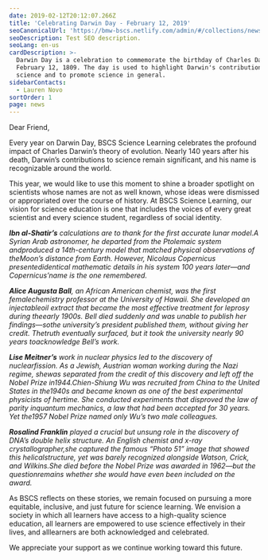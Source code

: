 ```yaml
---
date: 2019-02-12T20:12:07.266Z
title: 'Celebrating Darwin Day - February 12, 2019'
seoCanonicalUrl: 'https://bmw-bscs.netlify.com/admin/#/collections/news/darwin-day-2019'
seoDescription: Test SEO description.
seoLang: en-us
cardDescription: >-
  Darwin Day is a celebration to commemorate the birthday of Charles Darwin on
  February 12, 1809. The day is used to highlight Darwin's contributions to
  science and to promote science in general.
sidebarContacts:
  - Lauren Novo
sortOrder: 1
page: news
---
```

Dear Friend, 

Every year on Darwin Day, BSCS Science Learning celebrates the profound impact of Charles Darwin’s theory of evolution. Nearly 140 years after his death, Darwin’s contributions to science remain significant, and his name is recognizable around the world. 

This year, we would like to use this moment to shine a broader spotlight on scientists whose names are not as well known, whose ideas were dismissed or appropriated over the course of history. At BSCS Science Learning, our vision for science education is one that includes the voices of every great scientist and every science student, regardless of social identity.

_**Ibn al-Shatir’s** calculations are to thank for the first accurate lunar model.A Syrian Arab astronomer, he departed from the Ptolemaic system andproduced a 14th-century model that matched physical observations of theMoon’s distance from Earth. However, Nicolaus Copernicus presentedidentical mathematic details in his system 100 years later—and Copernicus’name is the one remembered._

_**Alice Augusta Ball**, an African American chemist, was the first femalechemistry professor at the University of Hawaii. She developed an injectableoil extract that became the most effective treatment for leprosy during theearly 1900s. Bell died suddenly and was unable to publish her findings—sothe university’s president published them, without giving her credit. Thetruth eventually surfaced, but it took the university nearly 90 years toacknowledge Bell’s work._

_**Lise Meitner’s** work in nuclear physics led to the discovery of nuclearfission. As a Jewish, Austrian woman working during the Nazi regime, shewas separated from the credit of this discovery and left off the Nobel Prize in1944.Chien-Shiung Wu was recruited from China to the United States in the1940s and became known as one of the best experimental physicists of hertime. She conducted experiments that disproved the law of parity inquantum mechanics, a law that had been accepted for 30 years. Yet the1957 Nobel Prize named only Wu’s two male colleagues._

_**Rosalind Franklin** played a crucial but unsung role in the discovery of DNA’s double helix structure. An English chemist and x-ray crystallographer,she captured the famous “Photo 51” image that showed this helicalstructure, yet was barely recognized alongside Watson, Crick, and Wilkins.She died before the Nobel Prize was awarded in 1962—but the questionremains whether she would have even been included on the award._

As BSCS reflects on these stories, we remain focused on pursuing a more equitable, inclusive, and just future for science learning. We envision a society in which all learners have access to a high-quality science education, all learners are empowered to use science effectively in their lives, and alllearners are both acknowledged and celebrated.

We appreciate your support as we continue working toward this future.
